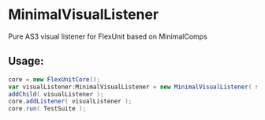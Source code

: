 # MinimalVisualListener
Pure AS3 visual listener for FlexUnit based on MinimalComps

Usage:
------
```actionscript
core = new FlexUnitCore();
var visualListener:MinimalVisualListener = new MinimalVisualListener( stage.stageWidth, stage.stageHeight );
addChild( visualListener );
core.addListener( visualListener );
core.run( TestSuite );
```
